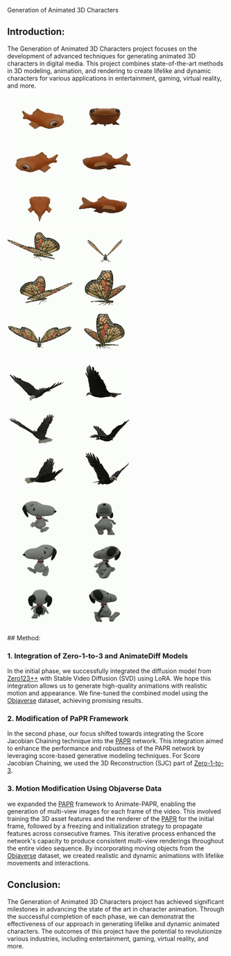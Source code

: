 Generation of Animated 3D Characters

## Introduction:

The Generation of Animated 3D Characters project focuses on the development of advanced techniques for generating animated 3D characters in digital media. This project combines state-of-the-art methods in 3D modeling, animation, and rendering to create lifelike and dynamic characters for various applications in entertainment, gaming, virtual reality, and more.

<p float="left">
<img src="https://github.com/alimohammadiamirhossein/VideoPAPR/blob/main/phase1/data/gt_video-ezgif.com-video-to-gif-converter%20(1).gif" style="width: 300px; height: auto;">
<img src="https://github.com/alimohammadiamirhossein/VideoPAPR/blob/main/phase1/data/gt_video-ezgif.com-video-to-gif-converter%20(2).gif" style="width: 300px; height: auto;">
</p>
<p float="left">
<img src="https://github.com/alimohammadiamirhossein/VideoPAPR/blob/main/phase1/data/gt_video-ezgif.com-video-to-gif-converter%20(3).gif" style="width: 300px; height: auto;">
<img src="https://github.com/alimohammadiamirhossein/VideoPAPR/blob/main/phase1/data/gt_video-ezgif.com-video-to-gif-converter.gif" style="width: 300px; height: auto;">
</p>
## Method:


### 1. Integration of Zero-1-to-3 and AnimateDiff Models

In the initial phase, we successfully integrated the diffusion model from [Zero123++](https://github.com/cvlab-columbia/zero123) with Stable Video Diffusion (SVD) using LoRA. We hope this integration allows us to generate high-quality animations with realistic motion and appearance. We fine-tuned the combined model using the [Objaverse](https://objaverse.allenai.org/) dataset, achieving promising results.

### 2. Modification of PaPR Framework

In the second phase, our focus shifted towards integrating the Score Jacobian Chaining technique into the [PAPR](https://github.com/zvict/papr) network. This integration aimed to enhance the performance and robustness of the PAPR network by leveraging score-based generative modeling techniques. For Score Jacobian Chaining, we used the 3D Reconstruction (SJC) part of [Zero-1-to-3](https://github.com/cvlab-columbia/zero123).

### 3. Motion Modification Using Objaverse Data

we expanded the [PAPR](https://github.com/zvict/papr) framework to Animate-PAPR, enabling the generation of multi-view images for each frame of the video. This involved training the 3D asset features and the renderer of the [PAPR](https://github.com/zvict/papr) for the initial frame, followed by a freezing and initialization strategy to propagate features across consecutive frames. This iterative process enhanced the network's capacity to produce consistent multi-view renderings throughout the entire video sequence. By incorporating moving objects from the [Objaverse](https://objaverse.allenai.org/) dataset, we created realistic and dynamic animations with lifelike movements and interactions.

## Conclusion:

The Generation of Animated 3D Characters project has achieved significant milestones in advancing the state of the art in character animation. Through the successful completion of each phase, we can demonstrat the effectiveness of our approach in generating lifelike and dynamic animated characters. The outcomes of this project have the potential to revolutionize various industries, including entertainment, gaming, virtual reality, and more.
